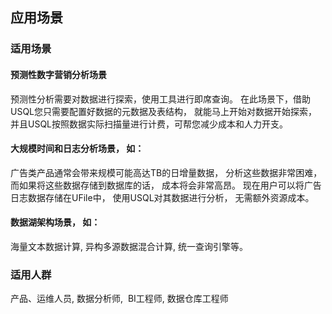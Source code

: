 

## 应用场景

### 适用场景

#### 预测性数字营销分析场景

预测性分析需要对数据进行探索，使用工具进行即席查询。 在此场景下，借助USQL您只需要配置好数据的元数据及表结构， 就能马上开始对数据开始探索， 并且USQL按照数据实际扫描量进行计费，可帮您减少成本和人力开支。

#### 大规模时间和日志分析场景， 如：

广告类产品通常会带来规模可能高达TB的日增量数据， 分析这些数据非常困难，而如果将这些数据存储到数据库的话， 成本将会非常高昂。
现在用户可以将广告日志数据存储在UFile中， 使用USQL对其数据进行分析， 无需额外资源成本。

#### 数据湖架构场景， 如：

海量文本数据计算,  异构多源数据混合计算,  统一查询引擎等。


### 适用人群

产品、运维人员, 数据分析师,  BI工程师, 数据仓库工程师
